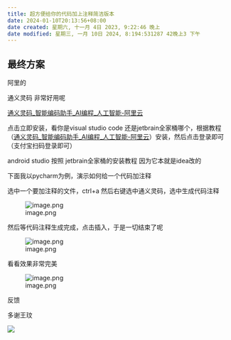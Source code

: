```yaml
---
title: 超方便给你的代码加上注释简洁版本
date: 2024-01-10T20:13:56+08:00
date created: 星期六, 十一月 4日 2023, 9:22:46 晚上
date modified: 星期三, 一月 10日 2024, 8:194:531287 42晚上3 下午
---
```




## 最终方案

阿里的

通义灵码
非常好用呢

[通义灵码_智能编码助手_AI编程_人工智能-阿里云](https://tongyi.aliyun.com/lingma/)

点击立即安装，看你是visual studio code
还是jetbrain全家桶哪个，根据教程（[通义灵码_智能编码助手_AI编程_人工智能-阿里云](https://tongyi.aliyun.com/lingma/download)）安装，然后点击登录即可（支付宝扫码登录即可）

android studio 按照 jetbrain全家桶的安装教程
因为它本就是idea改的

下面我以pycharm为例，演示如何给一个代码加注释

选中一个要加注释的文件，ctrl+a 然后右键选中通义灵码，选中生成代码注释

<figure>
<img
src="https://cdn.jsdelivr.net/gh/everrwsr/blogimage@master/202311291523720.png"
alt="image.png" />
<figcaption aria-hidden="true">image.png</figcaption>
</figure>

然后等代码注释生成完成，点击插入，于是一切结束了呢

<figure>
<img
src="https://cdn.jsdelivr.net/gh/everrwsr/blogimage@master/202311291525780.png"
alt="image.png" />
<figcaption aria-hidden="true">image.png</figcaption>
</figure>

看看效果非常完美

<figure>
<img
src="https://cdn.jsdelivr.net/gh/everrwsr/blogimage@master/202311291527864.png"
alt="image.png" />
<figcaption aria-hidden="true">image.png</figcaption>
</figure>

反馈

多谢王玟

![](https://cdn.jsdelivr.net/gh/everrwsr/blogimage@master/202312141045379.png)


